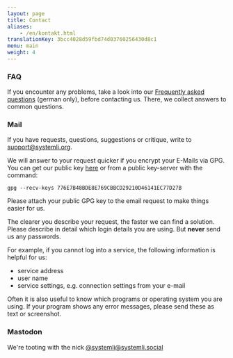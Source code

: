 ```yaml
---
layout: page
title: Contact
aliases:
    - /en/kontakt.html
translationKey: 3bcc4028d59fbd74d03760256430d8c1
menu: main
weight: 4
---
```

### FAQ

If you encounter any problems, take a look into our [Frequently asked questions](https://wiki.systemli.org/faq) (german only), before contacting us. There, we collect answers to common questions.

### Mail

If you have requests, questions, suggestions or critique, write to [support@systemli.org](mailto:support@systemli.org).

We will answer to your request quicker if you encrypt your E-Mails via GPG. You can get our public key [here](https://keys.openpgp.org/vks/v1/by-fingerprint/776E7B48BDE8E769CBBCD29210D46141EC77D27B) or from a public key-server with the command:

`gpg --recv-keys 776E7B48BDE8E769CBBCD29210D46141EC77D27B`

Please attach your public GPG key to the email request to make things easier for us.

The clearer you describe your request, the faster we can find a solution. Please describe in detail which login details you are using. But **never** send us any passwords.

For example, if you cannot log into a service, the following information is helpful for us:

* service address
* user name
* service settings, e.g. connection settings from your e-mail

Often it is also useful to know which programs or operating system you are using. If your program shows any error messages, please send these as text or screenshot.

### Mastodon

We're tooting with the nick [@systemli@systemli.social](https://systemli.social/@systemli)
